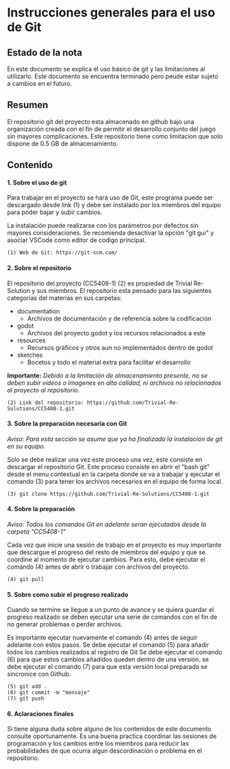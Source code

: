 # Instrucciones generales para el uso de Git

## Estado de la nota

En este documento se explica el uso básico de git y las limitaciones al utilizarlo.
Este documento se encuentra terminado pero peude estar sujeto a cambios en el futuro.

## Resumen

El repositorio git del proyecto esta almacenado en github bajo una organización creada
con el fin de permitir el desarrollo conjunto del juego sin mayores complicaciones.
Este repositorio tiene como limitacion que solo dispone de 0.5 GB de almacenamiento.

## Contenido

#### 1. Sobre el uso de git

Para trabajar en el proyecto se hará uso de Git, este programa puede ser descargado desde
link (1) y debe ser instalado por los miembros del equipo para poder bajar y subir cambios.

La instalación puede realizarse con los parámetros por defectos sin mayores consideraciones.
Se recomienda desactivar la opción "git gui" y asociar VSCode como editor de codigo principal.

    (1) Web de Git: https://git-scm.com/

#### 2. Sobre el repositorio

El repositorio del proyecto (CC5408-1) (2) es propiedad de Trivial Re-Solution y sus miembros.
El repositorio esta pensado para las siguientes categorias del materias en sus carpetas:

- documentation
  - Archivos de documentación y de referencia sobre la codificación
- godot
  - Archivos del proyecto godot y los recursos relacionados a este
- resources
  - Recursos gráficos y otros aun no implementados dentro de godot
- sketches
  - Bocetos y todo el material extra para facilitar el desarrollo

**Importante:** *Debido a la limitación de almacenamiento presente, no se deben subir videos o
imagenes en alta calidad, ni archivos no relacionados al proyecto al repositorio.*

    (2) Link del repositorio: https://github.com/Trivial-Re-Solutions/CC5408-1.git

#### 3. Sobre la preparación necesaria con Git

*Aviso: Para esta sección se asume que ya ha finalizada la instalación de git en su equipo.*
    
Solo se debe realizar una vez este proceso una vez, este consiste en descargar el repositorio Git.
Este proceso consiste en abrir el "bash git" desde el menu contextual en la carpeta donde se va a
trabajar y ejecutar el comando (3) para tener los archivos necesarios en el equipo de forma local.
    
    (3) git clone https://github.com/Trivial-Re-Solutions/CC5408-1.git

#### 4. Sobre la preparación

*Aviso: Todos los comandos Git en adelante seran ejecutados desde la carpeta "CC5408-1"*

Cada vez que inicie una sesión de trabajo en el proyecto es muy importante que descargue el
progreso del resto de miembros del equipo y que se coordine al momento de ejecutar cambios.
Para esto, debe ejecutar el comando (4) antes de abrir o trabajar con archivos del proyecto.

    (4) git pull

#### 5. Sobre como subir el progreso realizado

Cuando se termine se llegue a un punto de avance y se quiera guardar el progreso realizado
se deben ejecutar una serie de comandos con el fin de no generar problemas o perder archivos.

Es importante ejecutar nuevamente el comando (4) antes de seguir adelante con estos pasos.
Se debe ejecutar el comando (5) para añadir todos los cambios realizados al registro de Git
Se debe ejecutar el comando (6) para que estos cambios añadidos queden dentro de una versión.
se debe ejecutar el comando (7) para que esta versión local preparada se sincronice con Github.

    (5) git add .
    (6) git commit -m "mensaje"
    (7) git push

#### 6. Aclaraciones finales

Si tiene alguna duda sobre alguno de los contenidos de este documento consulte oportunamente.
Es una buena practica coordinar las sesiones de programación y los cambios entre los miembros
para reducir las probabilidades de que ocurra algun descordinación o problema en el repositorio.